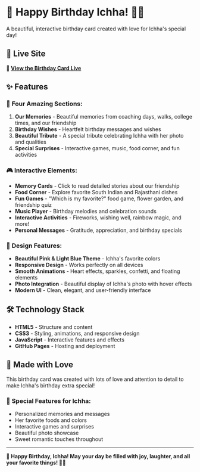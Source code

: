 # 🌸 Happy Birthday Ichha! 🎂✨

A beautiful, interactive birthday card created with love for Ichha's special day!

## 🎉 **Live Site**
**🔗 [View the Birthday Card Live](https://ashutosh-naruka.github.io/Birthday-Card/)**

## ✨ **Features**

### 🌺 **Four Amazing Sections:**
1. **Our Memories** - Beautiful memories from coaching days, walks, college times, and our friendship
2. **Birthday Wishes** - Heartfelt birthday messages and wishes
3. **Beautiful Tribute** - A special tribute celebrating Ichha with her photo and qualities
4. **Special Surprises** - Interactive games, music, food corner, and fun activities

### 🎮 **Interactive Elements:**
- **Memory Cards** - Click to read detailed stories about our friendship
- **Food Corner** - Explore favorite South Indian and Rajasthani dishes
- **Fun Games** - "Which is my favorite?" food game, flower garden, and friendship quiz
- **Music Player** - Birthday melodies and celebration sounds
- **Interactive Activities** - Fireworks, wishing well, rainbow magic, and more!
- **Personal Messages** - Gratitude, appreciation, and birthday specials

### 🎨 **Design Features:**
- **Beautiful Pink & Light Blue Theme** - Ichha's favorite colors
- **Responsive Design** - Works perfectly on all devices
- **Smooth Animations** - Heart effects, sparkles, confetti, and floating elements
- **Photo Integration** - Beautiful display of Ichha's photo with hover effects
- **Modern UI** - Clean, elegant, and user-friendly interface

## 🛠️ **Technology Stack**
- **HTML5** - Structure and content
- **CSS3** - Styling, animations, and responsive design
- **JavaScript** - Interactive features and effects
- **GitHub Pages** - Hosting and deployment

## 💖 **Made with Love**
This birthday card was created with lots of love and attention to detail to make Ichha's birthday extra special!

### 🌟 **Special Features for Ichha:**
- Personalized memories and messages
- Her favorite foods and colors
- Interactive games and surprises
- Beautiful photo showcase
- Sweet romantic touches throughout

---

**🎂 Happy Birthday, Ichha! May your day be filled with joy, laughter, and all your favorite things! 🌸💕**